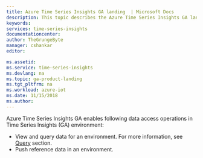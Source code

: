 ```yaml
---
title: Azure Time Series Insights GA landing  | Microsoft Docs
description: This topic describes the Azure Time Series Insights GA landing
keywords:
services: time-series-insights
documentationcenter:
author: TheGrungeByte
manager: cshankar
editor: 

ms.assetid:
ms.service: time-series-insights
ms.devlang: na
ms.topic: ga-product-landing
ms.tgt_pltfrm: na
ms.workload: azure-iot
ms.date: 11/15/2018
ms.author: 
---
```

Azure Time Series Insights GA enables following data access operations in Time Series Insights (GA) environment:
* View and query data for an environment. For more information, see [Query](ga-query.md) section.
* Push reference data in an environment.
